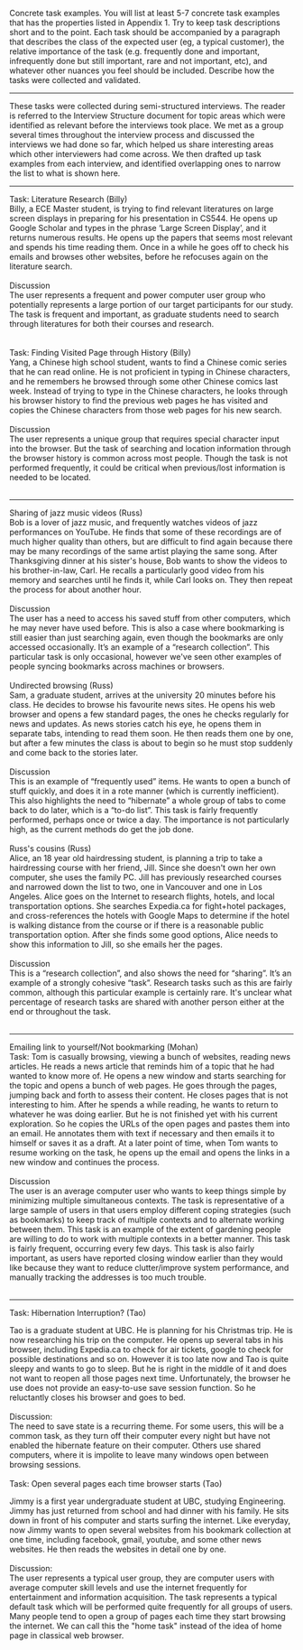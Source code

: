 Concrete task examples. You will list at least 5-7 concrete task examples that has the properties listed in Appendix 1. Try to keep task descriptions short and to the point. Each task should be accompanied by a paragraph that describes the class of the expected user (eg, a typical customer), the relative importance of the task (e.g. frequently done and important, infrequently done but still important, rare and not important, etc), and whatever other nuances you feel should be included. Describe how the tasks were collected and validated.


---


These tasks were collected during semi-structured interviews. The reader is referred to the Interview Structure document for topic areas which were identified as relevant before the interviews took place. We met as a group several times throughout the interview process and discussed the interviews we had done so far, which helped us share interesting areas which other interviewers had come across. We then drafted up task examples from each interview, and identified overlapping ones to narrow the list to what is shown here.


---


Task: Literature Research (Billy)<br>
Billy, a ECE Master student, is trying to find relevant literatures on large screen displays in preparing for his presentation in CS544. He opens up Google Scholar and types in the phrase ‘Large Screen Display’, and it returns numerous results. He opens up the papers that seems most relevant and spends his time reading them. Once in a while he goes off to check his emails and browses other websites, before he refocuses again on the literature search.<br>
<br>
Discussion<br>
The user represents a frequent and power computer user group who potentially represents a large portion of our target participants for our study. The task is frequent and important, as graduate students need to search through literatures for both their courses and research.<br>
<br>
<br>
Task: Finding Visited Page through History (Billy)<br>
Yang, a Chinese high school student, wants to find a Chinese comic series that he can read online. He is not proficient in typing in Chinese characters, and he remembers he browsed through some other Chinese comics last week. Instead of trying to type in the Chinese characters, he looks through his browser history to find the previous web pages he has visited and copies the Chinese characters from those web pages for his new search.<br>
<br>
Discussion<br>
The user represents a unique group that requires special character input into the browser. But the task of searching and location information through the browser history is common across most people. Though the task is not performed frequently, it could be critical when previous/lost information is needed to be located.<br>
<br>
<hr />

Sharing of jazz music videos (Russ) <br>
Bob is a lover of jazz music, and frequently watches videos of jazz performances on YouTube. He finds that some of these recordings are of much higher quality than others, but are difficult to find again because there may be many recordings of the same artist playing the same song. After Thanksgiving dinner at his sister's house, Bob wants to show the videos to his brother-in-law, Carl. He recalls a particularly good video from his memory and searches until he finds it, while Carl looks on. They then repeat the process for about another hour.<br>
<br>
Discussion <br>
The user has a need to access his saved stuff from other computers, which he may never have used before. This is also a case where bookmarking is still easier than just searching again, even though the bookmarks are only accessed occasionally. It’s an example of a “research collection”. This particular task is only occasional, however we've seen other examples of people syncing bookmarks across machines or browsers.<br>
<br>
Undirected browsing (Russ) <br>
Sam, a graduate student, arrives at the university 20 minutes before his class. He decides to browse his favourite news sites. He opens his web browser and opens a few standard pages, the ones he checks regularly for news and updates. As news stories catch his eye, he opens them in separate tabs, intending to read them soon. He then reads them one by one, but after a few minutes the class is about to begin so he must stop suddenly and come back to the stories later.<br>
<br>
Discussion <br>
This is an example of “frequently used” items. He wants to open a bunch of stuff quickly, and does it in a rote manner (which is currently inefficient). This also highlights the need to “hibernate” a whole group of tabs to come back to do later, which is a “to-do list”. This task is fairly frequently performed, perhaps once or twice a day. The importance is not particularly high, as the current methods do get the job done.<br>
<br>
Russ's cousins (Russ)<br>
Alice, an 18 year old hairdressing student, is planning a trip to take a hairdressing course with her friend, Jill. Since she doesn't own her own computer, she uses the family PC. Jill has previously researched courses and narrowed down the list to two, one in Vancouver and one in Los Angeles. Alice goes on the Internet to research flights, hotels, and local transportation options. She searches Expedia.ca for fight+hotel packages, and cross-references the hotels with Google Maps to determine if the hotel is walking distance from the course or if there is a reasonable public transportation option. After she finds some good options, Alice needs to show this information to Jill, so she emails her the pages.<br>
<br>
Discussion <br>
This is a “research collection”, and also shows the need for “sharing”. It’s an example of a strongly cohesive “task”. Research tasks such as this are fairly common, although this particular example is certainly rare. It's unclear what percentage of research tasks are shared with another person either at the end or throughout the task.<br>
<br>
<hr />

Emailing link to yourself/Not bookmarking (Mohan)<br>
Task: Tom is casually browsing, viewing a bunch of websites, reading news articles. He reads a news article that reminds him of a topic that he had wanted to know more of. He opens a new window and starts searching for the topic and opens a bunch of web pages. He goes through the pages, jumping back and forth to assess their content. He closes pages that is not interesting to him. After he spends a while reading, he wants to return to whatever he was doing earlier. But he is not finished yet with his current exploration. So he copies the URLs of the open pages and pastes them into an email. He annotates them with text if necessary and then emails it to himself or saves it as a draft. At a later point of time, when Tom wants to resume working on the task, he opens up the email and opens the links in a new window and continues the process.<br>
<br>
Discussion<br>
The user is an average computer user who wants to keep things simple by minimizing multiple simultaneous contexts. The task is representative of a large sample of users in that users employ different coping strategies (such as bookmarks) to keep track of multiple contexts and to alternate working between them. This task is an example of the extent of gardening people are willing to do to work with multiple contexts in a better manner. This task is fairly frequent, occurring every few days. This task is also fairly important, as users have reported closing window earlier than they would like because they want to reduce clutter/improve system performance, and manually tracking the addresses is too much trouble.<br>
<br>
<hr />

Task: Hibernation Interruption? (Tao)<br>

Tao is a graduate student at UBC. He is planning for his Christmas trip. He is now researching his trip on the computer. He opens up several tabs in his browser, including Expedia.ca to check for air tickets, google to check for possible destinations and so on. However it is too late now and Tao is quite sleepy and wants to go to sleep. But he is right in the middle of it and does not want to reopen all those pages next time. Unfortunately, the browser he use does not provide an easy-to-use save session function. So he reluctantly closes his browser and goes to bed.<br>
<br>
Discussion:<br>
The need to save state is a recurring theme. For some users, this will be a common task, as they turn off their computer every night but have not enabled the hibernate feature on their computer. Others use shared computers, where it is impolite to leave many windows open between browsing sessions.<br>
<br>
Task: Open several pages each time browser starts (Tao) <br>

Jimmy is a first year undergraduate student at UBC, studying Engineering. Jimmy has just returned from school and had dinner with his family. He sits down in front of his computer and starts surfing the internet. Like everyday, now Jimmy wants to open several websites from his bookmark collection at one time, including facebook, gmail, youtube, and some other news websites. He then reads the websites in detail one by one.<br>
<br>
Discussion:<br>
The user represents a typical user group, they are computer users with average computer skill levels and use the internet frequently for entertainment and information acquisition. The task represents a typical default task which will be performed quite frequently for all groups of users. Many people tend to open a group of pages each time they start browsing the internet. We can call this the "home task" instead of the idea of home page in classical web browser.